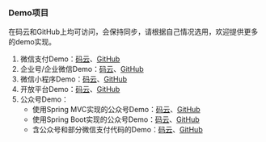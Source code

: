 
### Demo项目
在码云和GitHub上均可访问，会保持同步，请根据自己情况选用，欢迎提供更多的demo实现。

1. 微信支付Demo：[码云](http://gitee.com/binary/weixin-java-pay-demo)、[GitHub](http://github.com/binarywang/weixin-java-pay-demo)
1. 企业号/企业微信Demo：[码云](http://gitee.com/binary/weixin-java-cp-demo)、[GitHub](http://github.com/binarywang/weixin-java-cp-demo)
1. 微信小程序Demo：[码云](http://gitee.com/binary/weixin-java-miniapp-demo)、[GitHub](http://github.com/binarywang/weixin-java-miniapp-demo)
1. 开放平台Demo：[码云](http://gitee.com/binary/weixin-java-open-demo)、[GitHub](http://github.com/Wechat-Group/weixin-java-open-demo)
1. 公众号Demo：
	- 使用Spring MVC实现的公众号Demo：[码云](http://gitee.com/binary/weixin-java-mp-demo)、[GitHub](http://github.com/binarywang/weixin-java-mp-demo)
	- 使用Spring Boot实现的公众号Demo：[码云](http://gitee.com/binary/weixin-java-mp-demo-springboot)、[GitHub](http://github.com/binarywang/weixin-java-mp-demo-springboot)
	- 含公众号和部分微信支付代码的Demo：[码云](http://gitee.com/binary/weixin-java-tools-springmvc)、[GitHub](http://github.com/Wechat-Group/weixin-java-tools-springmvc)
